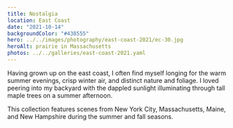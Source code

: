 ```yaml
---
title: Nostalgia
location: East Coast
date: "2021-10-14"
backgroundColor: "#438555"
hero: ../../images/photography/east-coast-2021/ec-30.jpg
heroAlt: prairie in Massachusetts
photos: ../../galleries/east-coast-2021.yaml
---
```


Having grown up on the east coast, I often find myself longing for the warm summer evenings, 
crisp winter air, and distinct nature and foliage. I loved peering into my backyard with the 
dappled sunlight illuminating through tall maple trees on a summer afternoon.

This collection features scenes from New York City, Massachusetts, Maine, and New Hampshire during
the summer and fall seasons.
